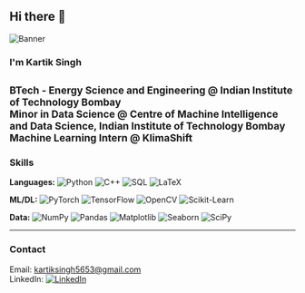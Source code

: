 ## Hi there 👋
![Banner](https://pixeljoint.com/files/icons/full/astebros_camp_loc.gif)
### I'm Kartik Singh

<sub> BTech - Energy Science and Engineering @ Indian Institute of Technology Bombay</sub> 
<br>
<sub> Minor in Data Science @ Centre of Machine Intelligence and Data Science, Indian Institute of Technology Bombay</sub>  
<sub> Machine Learning Intern @ KlimaShift</sub>  
---
###  Skills
**Languages:** 
<img src="https://img.shields.io/badge/Python-3776AB?style=flat&logo=python&logoColor=white" alt="Python"/> <img src="https://img.shields.io/badge/C%2B%2B-00599C?style=flat&logo=c%2B%2B&logoColor=white" alt="C++"/> <img src="https://img.shields.io/badge/SQL-336791?style=flat&logo=postgresql&logoColor=white" alt="SQL"/> <img src="https://img.shields.io/badge/LaTeX-008080?style=flat&logo=latex&logoColor=white" alt="LaTeX"/>

**ML/DL:** 
<img src="https://img.shields.io/badge/PyTorch-EE4C2C?style=flat&logo=pytorch&logoColor=white" alt="PyTorch"/> <img src="https://img.shields.io/badge/TensorFlow-FF6F00?style=flat&logo=tensorflow&logoColor=white" alt="TensorFlow"/> <img src="https://img.shields.io/badge/OpenCV-5C3EE8?style=flat&logo=opencv&logoColor=white" alt="OpenCV"/> <img src="https://img.shields.io/badge/Scikit--Learn-F7931E?style=flat&logo=scikit-learn&logoColor=white" alt="Scikit-Learn"/>

**Data:** 
<img src="https://img.shields.io/badge/NumPy-013243?style=flat&logo=numpy&logoColor=white" alt="NumPy"/> <img src="https://img.shields.io/badge/Pandas-150458?style=flat&logo=pandas&logoColor=white" alt="Pandas"/> <img src="https://img.shields.io/badge/Matplotlib-11557C?style=flat&logo=python&logoColor=white" alt="Matplotlib"/> <img src="https://img.shields.io/badge/Seaborn-4C72B0?style=flat&logo=python&logoColor=white" alt="Seaborn"/> <img src="https://img.shields.io/badge/SciPy-8CAAE6?style=flat&logo=scipy&logoColor=white" alt="SciPy"/>

---
###  Contact
 Email: kartiksingh5653@gmail.com  
 LinkedIn: <a href="https://linkedin.com/in/kartik-singh-ab29b72ab"><img src="https://img.shields.io/badge/LinkedIn-0077B5?style=flat&logo=linkedin&logoColor=white" alt="LinkedIn"/></a>
